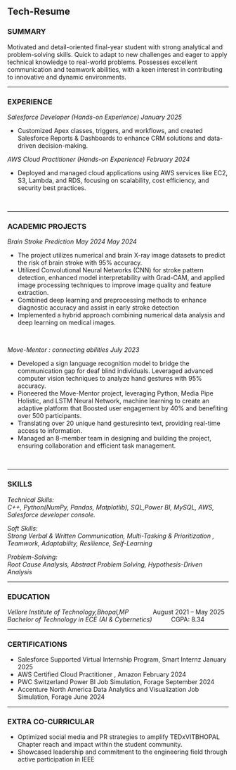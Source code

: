<H2><b>Tech-Resume</b></H2>
<h3><b>SUMMARY</b></h3>
Motivated and detail-oriented final-year student with strong analytical and problem-solving skills. Quick to adapt to 
new challenges and eager to apply technical knowledge to real-world problems. Possesses excellent communication 
and teamwork abilities, with a keen interest in contributing to innovative and dynamic environments.
<hr>
<h3> <b>EXPERIENCE </b></h3>
<p><I>Salesforce Developer (Hands-on Experience) January 2025</I> <br> <ul>
<li>Customized Apex classes, triggers, and workflows, and created Salesforce Reports & Dashboards to enhance CRM solutions 
and data-driven decision-making. </li></ul> </p>
<p><I>AWS Cloud Practitioner (Hands-on Experience) February 2024</I> <br> <ul>
<li>Deployed and managed cloud applications using AWS services like EC2, S3, Lambda, and RDS, focusing on scalability, cost efficiency, and security best practices.</li> </ul></p> <br>
<hr>
<h3> <b> ACADEMIC PROJECTS </b></h3>
<p><i>Brain Stroke Prediction May 2024 May 2024</i>
 <ul>
<li>The project utilizes numerical and brain X-ray image datasets to predict the risk of brain stroke with 95% accuracy.</li>
<li> Utilized Convolutional Neural Networks (CNN) for stroke pattern detection, enhanced model interpretability with 
Grad-CAM, and applied image processing techniques to improve image quality and feature extraction.</li>
<li> Combined deep learning and preprocessing methods to enhance diagnostic accuracy and assist in early stroke 
detection</li>
<li> Implemented a hybrid approach combining numerical data analysis and deep learning on medical images.</li> 
 </ul></p>
<br>

<p><i>Move-Mentor : connecting abilities July 2023</i> 
 <ul> 
<li> Developed a sign language recognition model to bridge the communication gap for deaf blind individuals. Leveraged
advanced computer vision techniques to analyze hand gestures with 95% accuracy.</li>
<li>Pioneered the Move-Mentor project, leveraging Python, Media Pipe Holistic, and LSTM Neural Network, machine learning to create an adaptive platform that Boosted user engagement by 40% and benefiting over 500 participants. </li>
<li> Translating over 20 unique hand gesturesinto text, providing real-time access to information.</li>
<Li> Managed an 8-member team in designing and building the project, ensuring collaboration and efficient task management. </Li>
  </ul>
  </p>
  <br>
<hr>
<h3> <b>SKILLS</b></h3>
<p><i> Technical Skills:<br> C++, Python(NumPy, Pandas, Matplotlib), SQL,Power BI, MySQL, AWS, Salesforce developer 
console.</i></p>
<p><i>Soft Skills:<br> Strong Verbal & Written Communication, Multi-Tasking & Prioritization , Teamwork, Adaptability, Resilience, Self-Learning</i></p>
<p><i>Problem-Solving:<br> Root Cause Analysis, Abstract Problem Solving, Hypothesis-Driven Analysis</i></p>
<hr>
<h3><b>EDUCATION </b></h3>
<p><i>Vellore Institute of Technology,Bhopal,MP</i> &nbsp;&nbsp;&nbsp;&nbsp;&nbsp;&nbsp;&nbsp;&nbsp;&nbsp;&nbsp;&nbsp;&nbsp; 
    August  2021 – May 2025<br>
<i>Bachelor of Technology in ECE (AI & Cybernetics)</i> &nbsp;&nbsp;&nbsp;&nbsp;&nbsp;&nbsp;&nbsp;&nbsp;&nbsp; CGPA: 8.34</p>

<hr>
<h3><b>CERTIFICATIONS</b></h3><p>
<ul>
<li>Salesforce Supported Virtual Internship Program, Smart Internz January 2025</li>
<li>AWS Certified Cloud Practitioner , Amazon February 2024</li>
<li>PWC Switzerland Power BI Job Simulation, Forage September 2024</li>
<li>Accenture North America Data Analytics and Visualization Job Simulation, Forage June 2024</li></ul> </p>
<hr>
<h3><b>EXTRA CO-CURRICULAR </b></h3>
<ul>
<li>Optimized social media and PR strategies to amplify TEDxVITBHOPAL Chapter reach and impact within the student 
community.</li>
<li>Showcased leadership and commitment to the engineering field through active participation in IEEE</li>
</ul>
